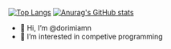 [![Top Langs](https://github-readme-stats.vercel.app/api/top-langs/?username=dorimiamn&layout=compact&show_icons=true&theme=onedark)](https://github.com/anuraghazra/github-readme-stats)
[![Anurag's GitHub stats](https://github-readme-stats.vercel.app/api?username=dorimiamn&show_icons=true&theme=onedark)](https://github.com/anuraghazra/github-readme-stats)
- 👋 Hi, I’m @dorimiamn
- 👀 I’m interested in competive programming
<!---
- 🌱 I’m currently learning ...
- 💞️ I’m looking to collaborate on ...
- 📫 How to reach me ...
--->
<!---
dorimiamn/dorimiamn is a ✨ special ✨ repository because its `README.md` (this file) appears on your GitHub profile.
You can click the Preview link to take a look at your changes.
--->
